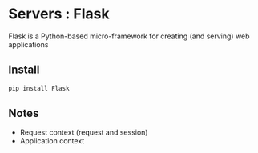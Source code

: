 # Servers : Flask

Flask is a Python-based micro-framework for creating (and serving) web applications

## Install

```bash
pip install Flask
```

## Notes
- Request context (request and session)
- Application context

